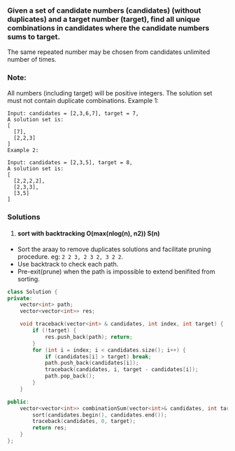 ### Given a set of candidate numbers (candidates) (without duplicates) and a target number (target), find all unique combinations in candidates where the candidate numbers sums to target.

The same repeated number may be chosen from candidates unlimited number of times.

### Note:

All numbers (including target) will be positive integers.
The solution set must not contain duplicate combinations.
Example 1:

```
Input: candidates = [2,3,6,7], target = 7,
A solution set is:
[
  [7],
  [2,2,3]
]
Example 2:

Input: candidates = [2,3,5], target = 8,
A solution set is:
[
  [2,2,2,2],
  [2,3,3],
  [3,5]
]
```

### Solutions

1. #### sort with backtracking O(max(nlog(n), n2)) S(n)

- Sort the araay to remove duplicates solutions and facilitate pruning procedure. eg:  `2 2 3, 2 3 2, 3 2 2`.
- Use backtrack to check each path.
- Pre-exit(prune) when the path is impossible to extend benifited from sorting.

```c++
class Solution {
private:
    vector<int> path;
    vector<vector<int>> res;

    void traceback(vector<int> & candidates, int index, int target) {
        if (!target) {
            res.push_back(path); return;
        }
        for (int i = index; i < candidates.size(); i++) {
            if (candidates[i] > target) break;
            path.push_back(candidates[i]);
            traceback(candidates, i, target - candidates[i]);
            path.pop_back();
        }
    }

public:
    vector<vector<int>> combinationSum(vector<int>& candidates, int target) {
        sort(candidates.begin(), candidates.end());
        traceback(candidates, 0, target);
        return res;
    }
};
```

